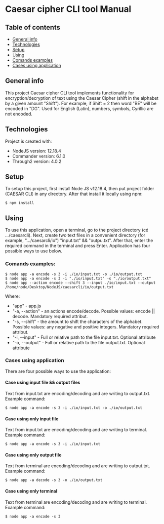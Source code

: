 # Caesar cipher CLI tool Manual

## Table of contents

- [General info](#general-info)
- [Technologies](#technologies)
- [Setup](#setup)
- [Using](#using)
- [Comands examples](#comands-examples)
- [Cases using application](#cases-using-application)

## General info

This project Caesar cipher CLI tool implements functionality for encryption/decryption of text using the Caesar Cipher (shift in the alphabet by a given amount "Shift"). For example, if Shift = 2 then word "BE" will be encoded in "DG". Used for English (Latin), numbers, symbols, Cyrillic are not encoded.

## Technologies

Project is created with:

- NodeJS version: 12.18.4
- Commander version: 6.1.0
- Through2 version: 4.0.2

## Setup

To setup this project, first install Node JS v12.18.4, then put project folder (CAESAR CLI) in any directory. After that install it locally using npm:

```
$ npm install

```

## Using

To use this application, open a terminal, go to the project directory (cd .../caesarcli). Next, create two text files in a convenient directory (for example, ".../caesarcli/io") "input.txt" && "outpu.txt". After that, enter the required command in the terminal and press Enter. Application has four possible ways to use below.

### Comands examples:

```
$ node app -a encode -s 3 -i ./io/input.txt -o ./io/output.txt
$ node app -a encode -s 3 -i "./io/input.txt" -o "./io/output.txt"
$ node app --action encode --shift 3 --input ./io/input.txt --output /home/node/Desktop/NodeJS/caesarcli/io/output.txt

```

Where:

- "app" - app.js
- "-a, --action" - an actions encode/decode. Possible values: encode || decode. Mandatory required attribut.
- "-s, --shift" - the amount to shift the characters of the alphabet. Possible values: any negative and positive integers. Mandatory required attribut.
- "-i, --input" - Full or relative path to the file input.txt. Optional attribute
- "-o, --output" - Full or relative path to the file output.txt. Optional attribute

### Cases using application

There are four possible ways to use the application:

#### Case using input file && output files

Text from input.txt are encoding/decoding and are writing to output.txt. Example command:

```
$ node app -a encode -s 3 -i ./io/input.txt -o ./io/output.txt

```

#### Case using only input file

Text from input.txt are encoding/decoding and are writing to terminal. Example command:

```
$ node app -a encode -s 3 -i ./io/input.txt

```

#### Case using only output file

Text from terminal are encoding/decoding and are writing to output.txt. Example command:

```
$ node app -a decode -s 3 -o ./io/output.txt

```

#### Case using only terminal

Text from terminal are encoding/decoding and are writing to terminal. Example command:

```
$ node app -a encode -s 3

```
